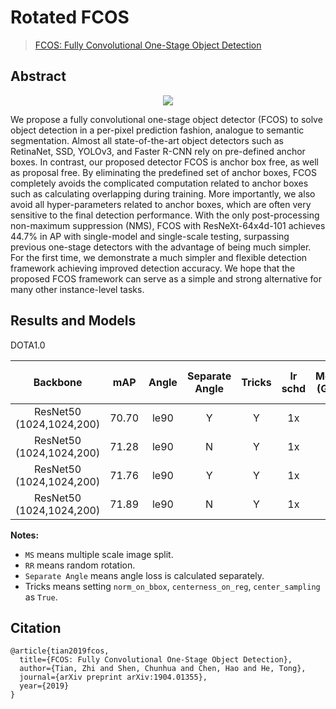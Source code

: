 # Rotated FCOS

> [FCOS: Fully Convolutional One-Stage Object Detection](https://arxiv.org/abs/1904.01355)
<!-- [ALGORITHM] -->

## Abstract

<div align=center>
<img src="https://user-images.githubusercontent.com/40661020/143882011-45b234bc-d04b-4bbe-a822-94bec057ac86.png"/>
</div>

We propose a fully convolutional one-stage object detector (FCOS) to solve object detection in a per-pixel prediction
fashion, analogue to semantic segmentation. Almost all state-of-the-art object detectors such as RetinaNet, SSD, YOLOv3,
and Faster R-CNN rely on pre-defined anchor boxes. In contrast, our proposed detector FCOS is anchor box free, as well
as proposal free. By eliminating the predefined set of anchor boxes, FCOS completely avoids the complicated computation
related to anchor boxes such as calculating overlapping during training. More importantly, we also avoid all
hyper-parameters related to anchor boxes, which are often very sensitive to the final detection performance. With the
only post-processing non-maximum suppression (NMS), FCOS with ResNeXt-64x4d-101 achieves 44.7% in AP with single-model
and single-scale testing, surpassing previous one-stage detectors with the advantage of being much simpler. For the
first time, we demonstrate a much simpler and flexible detection framework achieving improved detection accuracy. We
hope that the proposed FCOS framework can serve as a simple and strong alternative for many other instance-level tasks.

## Results and Models

DOTA1.0

|         Backbone         |  mAP  | Angle | Separate Angle | Tricks | lr schd | Mem (GB) | Inf Time (fps) | Aug | Batch Size |                                                Configs                                                |          Download          |
|:------------------------:|:-----:|:-----:|:--------------:|:------:|:-------:|:--------:|:--------------:|:---:|:----------:|:-----------------------------------------------------------------------------------------------------:|:--------------------------:|
| ResNet50 (1024,1024,200) | 70.70 | le90  |       Y        |   Y    |   1x    |    -     |       -        |  -  |     2      |    [rotated_fcos_sep_angle_r50_fpn_1x_dota_le90](./rotated_fcos_sep_angle_r50_fpn_1x_dota_le90.py)    | [model](-) &#124; [log](-) |
| ResNet50 (1024,1024,200) | 71.28 | le90  |       N        |   Y    |   1x    |    -     |       -        |  -  |     2      |              [rotated_fcos_r50_fpn_1x_dota_le90](./rotated_fcos_r50_fpn_1x_dota_le90.py)              | [model](-) &#124; [log](-) |
| ResNet50 (1024,1024,200) | 71.76 | le90  |       Y        |   Y    |   1x    |    -     |       -        |  -  |     2      | [rotated_fcos_csl_gaussian_r50_fpn_1x_dota_le90](./rotated_fcos_csl_gaussian_r50_fpn_1x_dota_le90.py) | [model](-) &#124; [log](-) |
| ResNet50 (1024,1024,200) | 71.89 | le90  |       N        |   Y    |   1x    |    -     |       -        |  -  |     2      |          [rotated_fcos_kld_r50_fpn_1x_dota_le90](./rotated_fcos_kld_r50_fpn_1x_dota_le90.py)          | [model](-) &#124; [log](-) |

**Notes:**

- `MS` means multiple scale image split.
- `RR` means random rotation.
- `Separate Angle` means angle loss is calculated separately.
- Tricks means setting `norm_on_bbox`, `centerness_on_reg`, `center_sampling` as `True`.

## Citation

```
@article{tian2019fcos,
  title={FCOS: Fully Convolutional One-Stage Object Detection},
  author={Tian, Zhi and Shen, Chunhua and Chen, Hao and He, Tong},
  journal={arXiv preprint arXiv:1904.01355},
  year={2019}
}
```
